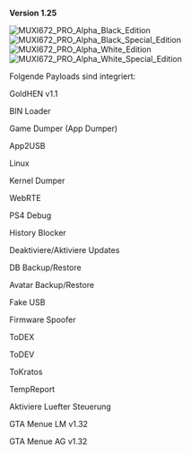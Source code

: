 **Version 1.25**

![MUXI672_PRO_Alpha_Black_Edition](https://user-images.githubusercontent.com/39792666/115015702-5c040000-9eb4-11eb-92c5-c92f228c58c8.jpg)
![MUXI672_PRO_Alpha_Black_Special_Edition](https://user-images.githubusercontent.com/39792666/115015762-763dde00-9eb4-11eb-84c5-73ac3b2a4dbe.jpg)
![MUXI672_PRO_Alpha_White_Edition](https://user-images.githubusercontent.com/39792666/115015830-8d7ccb80-9eb4-11eb-8203-5817fc38845f.jpg)
![MUXI672_PRO_Alpha_White_Special_Edition](https://user-images.githubusercontent.com/39792666/115016048-d765b180-9eb4-11eb-9d30-67128ace2087.jpg)


Folgende Payloads sind integriert:

GoldHEN v1.1

BIN Loader

Game Dumper (App Dumper)

App2USB

Linux

Kernel Dumper

WebRTE

PS4 Debug

History Blocker

Deaktiviere/Aktiviere Updates

DB Backup/Restore

Avatar Backup/Restore

Fake USB

Firmware Spoofer

ToDEX

ToDEV

ToKratos

TempReport

Aktiviere Luefter Steuerung

GTA Menue LM v1.32

GTA Menue AG v1.32

